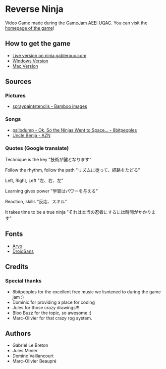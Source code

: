 # Reverse Ninja

Video Game made during the [GameJam AEEI UQAC](http://jam.aeei.ca/). You can visit the [homepage of the game](http://ninja.gableroux.com)!

## How to get the game

 * [Live version on ninja.gableroux.com](http://ninja.gableroux.com)
 * [Windows Version](http://ninja.gableroux.com/release/reverse-ninja-win-latest.zip)
 * [Mac Version](http://ninja.gableroux.com/release/reverse-ninja-mac-latest.zip)
 

## Sources

### Pictures

 * [spraypaintstencils - Bamboo images](http://www.spraypaintstencils.com/07-january-stencils.htm)

### Songs

 * [psilodump - Ok, So the Ninjas Went to Space... - 8bitpeoples](http://www.8bitpeoples.com/discography/by/psilodump)
 * [Uncle Benja - AZN](http://www.newgrounds.com/audio/listen/474446)

### Quotes (Google translate)

Technique is the key
"技術が鍵となります"

Follow the rhythm, follow the path
"リズムに従って、経路をたどる"

Left, Right, Left
"左、右、左"

Learning gives power
"学習はパワーを与える"

Reaction, skills
"反応、スキル"

It takes time to be a true ninja
"それは本当の忍者にするには時間がかかります"

## Fonts

* [Arvo](http://www.google.com/webfonts/specimen/Arvo)
* [DroidSans](http://www.google.com/webfonts/specimen/Droid+Sans)


## Credits

### Special thanks

 * 8bitpeoples for the excellent free music we lisntened to during the game jam :)
 * Dominic for providing a place for coding
 * Jules for those crazy drawings!!!
 * Bloo Buzz for the topic, so awesome :)
 * Marc-Olivier for that crazy rpg system.
 
## Authors
 
 * Gabriel Le Breton
 * Jules Minier
 * Dominc Vaillancourt
 * Marc-Olivier Beaupré
 
